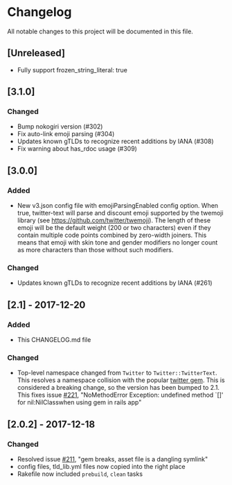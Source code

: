 # Changelog
All notable changes to this project will be documented in this file.

## [Unreleased]
- Fully support frozen_string_literal: true

## [3.1.0]
### Changed
- Bump nokogiri version (#302)
- Fix auto-link emoji parsing (#304)
- Updates known gTLDs to recognize recent additions by IANA (#308)
- Fix warning about has_rdoc usage (#309)

## [3.0.0]
### Added
- New v3.json config file with emojiParsingEnabled config option. When
  true, twitter-text will parse and discount emoji supported by the
  twemoji library (see https://github.com/twitter/twemoji). The length
  of these emoji will be the default weight (200 or two characters) even
  if they contain multiple code points combined by zero-width
  joiners. This means that emoji with skin tone and gender modifiers no
  longer count as more characters than those without such modifiers.
### Changed
- Updates known gTLDs to recognize recent additions by IANA (#261)

## [2.1] - 2017-12-20
### Added
- This CHANGELOG.md file

### Changed
- Top-level namespace changed from `Twitter` to `Twitter::TwitterText`. This
  resolves a namespace collision with the popular
  [twitter gem](https://github.com/sferik/twitter). This is considered
  a breaking change, so the version has been bumped to 2.1. This fixes
  issue [#221](https://github.com/twitter/twitter-text/issues/221),
  "NoMethodError Exception: undefined method `[]' for nil:NilClasswhen
  using gem in rails app"

## [2.0.2] - 2017-12-18
### Changed
- Resolved issue
  [#211](https://github.com/twitter/twitter-text/issues/211), "gem
  breaks, asset file is a dangling symlink"
- config files, tld_lib.yml files now copied into the right place
- Rakefile now included `prebuild`, `clean` tasks
